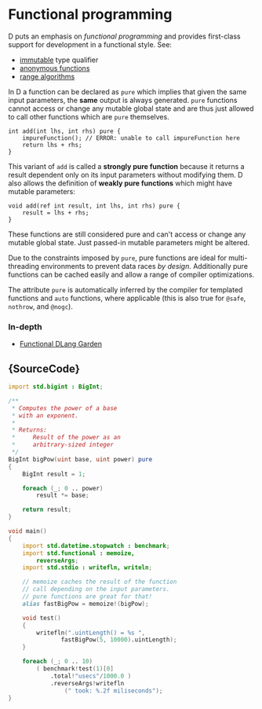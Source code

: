 # Functional programming

D puts an emphasis on *functional programming* and provides
first-class support for development
in a functional style. See:
* [immutable](../basics/type-qualifiers) type qualifier
* [anonymous functions](../basics/delegates#anonymous-functions-lambdas)
* [range algorithms](range-algorithms)

In D a function can be declared as `pure` which implies
that given the same input parameters, the **same** output
is always generated. `pure` functions cannot access or change
any mutable global state and are thus just allowed to call other
functions which are `pure` themselves.

    int add(int lhs, int rhs) pure {
        impureFunction(); // ERROR: unable to call impureFunction here
        return lhs + rhs;
    }

This variant of `add` is called a **strongly pure function**
because it returns a result dependent only on its input
parameters without modifying them. D also allows the
definition of **weakly pure functions** which might
have mutable parameters:

    void add(ref int result, int lhs, int rhs) pure {
        result = lhs + rhs;
    }

These functions are still considered pure and can't
access or change any mutable global state. Just passed-in
mutable parameters might be altered.

Due to the constraints imposed by `pure`, pure functions
are ideal for multi-threading environments to prevent
data races *by design*. Additionally pure functions
can be cached easily and allow a range of compiler
optimizations.

The attribute `pure` is automatically inferred
by the compiler for templated functions and `auto` functions,
where applicable (this is also true for `@safe`, `nothrow`,
and `@nogc`).

### In-depth

- [Functional DLang Garden](https://garden.dlang.io/)

## {SourceCode}

```d
import std.bigint : BigInt;

/**
 * Computes the power of a base
 * with an exponent.
 *
 * Returns:
 *     Result of the power as an
 *     arbitrary-sized integer
 */
BigInt bigPow(uint base, uint power) pure
{
    BigInt result = 1;

    foreach (_; 0 .. power)
        result *= base;

    return result;
}

void main()
{
    import std.datetime.stopwatch : benchmark;
    import std.functional : memoize,
        reverseArgs;
    import std.stdio : writefln, writeln;

    // memoize caches the result of the function
    // call depending on the input parameters.
    // pure functions are great for that!
    alias fastBigPow = memoize!(bigPow);

    void test()
    {
        writefln(".uintLength() = %s ",
               fastBigPow(5, 10000).uintLength);
    }

    foreach (_; 0 .. 10)
        ( benchmark!test(1)[0]
            .total!"usecs"/1000.0 )
            .reverseArgs!writefln
                (" took: %.2f miliseconds");
}
```
